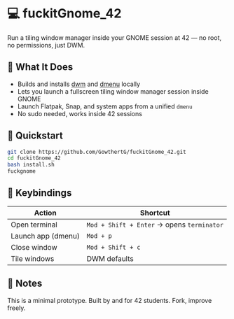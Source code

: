 # 💻 fuckitGnome\_42

Run a tiling window manager inside your GNOME session at 42 — no root, no permissions, just DWM.

## 🔧 What It Does

* Builds and installs [dwm](https://dwm.suckless.org/) and [dmenu](https://tools.suckless.org/dmenu/) locally
* Lets you launch a fullscreen tiling window manager session inside GNOME
* Launch Flatpak, Snap, and system apps from a unified `dmenu`
* No sudo needed, works inside 42 sessions

## 🚀 Quickstart

```bash
git clone https://github.com/GowthertG/fuckitGnome_42.git
cd fuckitGnome_42
bash install.sh
fuckgnome
```

## 🧠 Keybindings

| Action             | Shortcut                                   |
| ------------------ | ------------------------------------------ |
| Open terminal      | `Mod + Shift + Enter` → opens `terminator` |
| Launch app (dmenu) | `Mod + p`                                  |
| Close window       | `Mod + Shift + c`                          |
| Tile windows       | DWM defaults                               |


## 📎 Notes

This is a minimal prototype.
Built by and for 42 students. Fork, improve freely.
